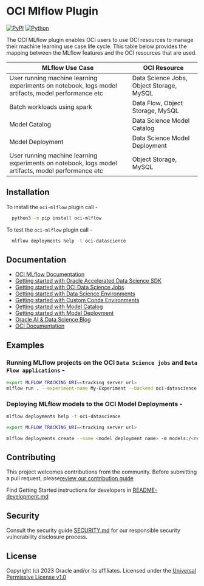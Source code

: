 # OCI Mlflow Plugin

[![PyPI](https://img.shields.io/pypi/v/oci-mlflow.svg?style=for-the-badge&logo=pypi&logoColor=white)](https://pypi.org/project/oci-mlflow/) [![Python](https://img.shields.io/pypi/pyversions/oci-mlflow.svg?style=for-the-badge&logo=pypi&logoColor=white)](https://pypi.org/project/oci-mlflow/)

The OCI MLflow plugin enables OCI users to use OCI resources to manage their machine learning use case life cycle. This table below provides the mapping between the MLflow features and the OCI resources that are used.

| MLflow Use Case    | OCI Resource |
| -------- | ------- |
| User running machine learning experiments on notebook, logs model artifacts, model performance etc  | Data Science Jobs, Object Storage, MySQL |
| Batch workloads using spark | Data Flow, Object Storage, MySQL |
| Model Catalog | Data Science Model Catalog |
| Model Deployment    | Data Science Model Deployment |
| User running machine learning experiments on notebook, logs model artifacts, model performance etc    | Object Storage, MySQL |


## Installation

To install the `oci-mlflow` plugin call -

```bash
  python3 -m pip install oci-mlflow
```

To test the `oci-mlflow` plugin call -

```bash
  mlflow deployments help -t oci-datascience
```

## Documentation
  - [OCI MLflow Documentation](https://oci-mlflow.readthedocs.io/en/latest/index.html)
  - [Getting started with Oracle Accelerated Data Science SDK](https://accelerated-data-science.readthedocs.io/en/latest/index.html)
  - [Getting started with OCI Data Science Jobs](https://docs.oracle.com/en-us/iaas/data-science/using/jobs-about.htm)
  - [Getting started with Data Science Environments](https://docs.oracle.com/en-us/iaas/data-science/using/conda_environ_list.htm)
  - [Getting started with Custom Conda Environments](https://docs.oracle.com/en-us/iaas/data-science/using/conda_create_conda_env.htm)
  - [Getting started with Model Catalog](https://docs.oracle.com/en-us/iaas/data-science/using/models-about.htm)
  - [Getting started with Model Deployment](https://docs.oracle.com/en-us/iaas/data-science/using/model-dep-about.htm)
  - [Oracle AI & Data Science Blog](https://blogs.oracle.com/ai-and-datascience/)
  - [OCI Documentation](https://docs.oracle.com/en-us/iaas/data-science/using/data-science.htm)

## Examples
### Running MLflow projects on the OCI `Data Science jobs` and `Data Flow applications` -

```bash
export MLFLOW_TRACKING_URI=<tracking server url>
mlflow run . --experiment-name My-Experiment --backend oci-datascience --backend-config ./oci-datascience-config.json
```

### Deploying MLflow models to the OCI Model Deployments -

```bash
mlflow deployments help -t oci-datascience

export MLFLOW_TRACKING_URI=<tracking server url>

mlflow deployments create --name <model deployment name> -m models:/<registered model name>/<model version> -t oci-datascience --config deploy-config-file=deployment_specification.yaml
```


## Contributing

This project welcomes contributions from the community. Before submitting a pull request, please[review our contribution guide](./CONTRIBUTING.md)

Find Getting Started instructions for developers in [README-development.md](https://github.com/oracle/oci-mlflow/blob/main/README-development.md)

## Security

Consult the security guide [SECURITY.md](https://github.com/oracle/oci-mlflow/blob/main/SECURITY.md) for our responsible security vulnerability disclosure process.

## License

Copyright (c) 2023 Oracle and/or its affiliates. Licensed under the [Universal Permissive License v1.0](https://oss.oracle.com/licenses/upl/)
